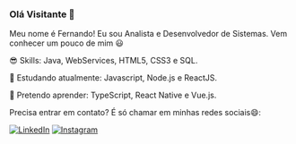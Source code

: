 ### Olá Visitante 👋

Meu nome é Fernando! Eu sou Analista e Desenvolvedor de Sistemas. Vem conhecer um pouco de mim :smiley:

:sunglasses: Skills: Java, WebServices, HTML5, CSS3 e SQL.

:rocket: Estudando atualmente: Javascript, Node.js e ReactJS.

:construction: Pretendo aprender: TypeScript, React Native e Vue.js.

Precisa entrar em contato? É só chamar em minhas redes sociais😄:

<a href="https://www.linkedin.com/in/fernando-borges-a84059ab" target="_blank"><img src="https://img.shields.io/badge/LinkedIn-%230077B5.svg?&style=flat-square&logo=linkedin&logoColor=white" alt="LinkedIn"></a>
<a href="https://www.instagram.com/fernandomborges" target="_blank"><img src="https://img.shields.io/badge/Instagram-%23E4405F.svg?&style=flat-square&logo=instagram&logoColor=white" alt="Instagram"></a>

<!--
**Fernandoborgesjr/Fernandoborgesjr** is a ✨ _special_ ✨ repository because its `README.md` (this file) appears on your GitHub profile.

Here are some ideas to get you started:

- 🔭 I’m currently working on ...
- 🌱 I’m currently learning ...
- 👯 I’m looking to collaborate on ...
- 🤔 I’m looking for help with ...
- 💬 Ask me about ...
- 📫 How to reach me: ...
- 😄 Pronouns: ...
- ⚡ Fun fact: ...
https://gist.github.com/rxaviers/7360908
-->
